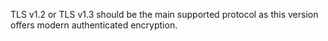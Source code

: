 TLS v1.2 or TLS v1.3 should be the main supported protocol as this version offers modern authenticated encryption.
